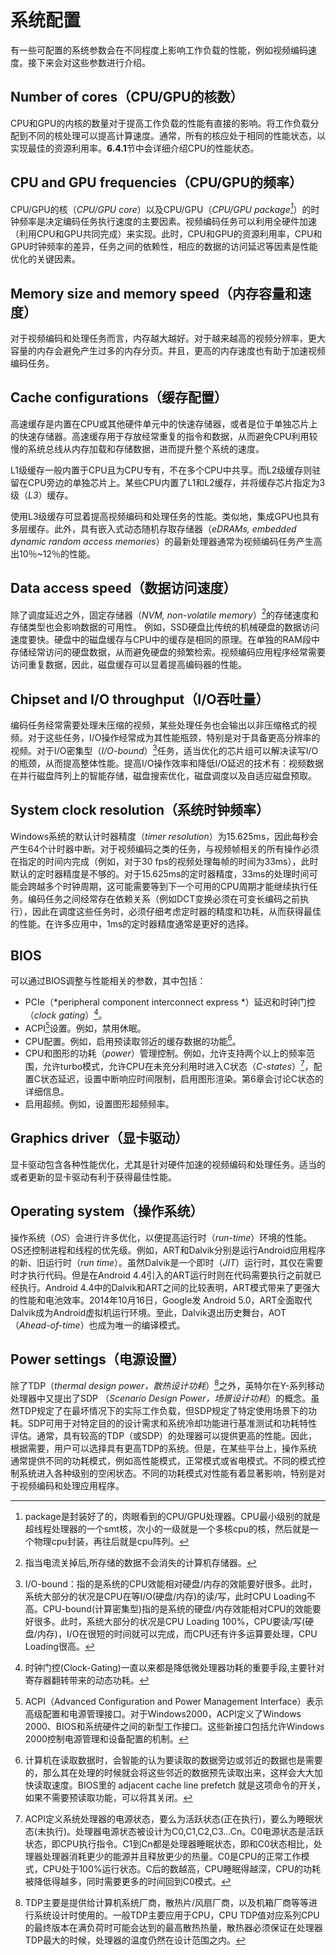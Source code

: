 # 系统配置
有一些可配置的系统参数会在不同程度上影响工作负载的性能，例如视频编码速度。接下来会对这些参数进行介绍。

## Number of cores（CPU/GPU的核数）
CPU和GPU的内核的数量对于提高工作负载的性能有直接的影响。将工作负载分配到不同的核处理可以提高计算速度。通常，所有的核应处于相同的性能状态，以实现最佳的资源利用率。**6.4.1**节中会详细介绍CPU的性能状态。

## CPU and GPU frequencies（CPU/GPU的频率）
CPU/GPU的核（*CPU/GPU core*）以及CPU/GPU（*CPU/GPU package[^1]*）的时钟频率是决定编码任务执行速度的主要因素。视频编码任务可以利用全硬件加速（利用CPU和GPU共同完成）来实现。此时，CPU和GPU的资源利用率，CPU和GPU时钟频率的差异，任务之间的依赖性，相应的数据的访问延迟等因素是性能优化的关键因素。

## Memory size and memory speed（内存容量和速度）
对于视频编码和处理任务而言，内存越大越好。对于越来越高的视频分辨率，更大容量的内存会避免产生过多的内存分页。并且，更高的内存速度也有助于加速视频编码任务。

## Cache configurations（缓存配置）
高速缓存是内置在CPU或其他硬件单元中的快速存储器，或者是位于单独芯片上的快速存储器。高速缓存用于存放经常重复的指令和数据，从而避免CPU利用较慢的系统总线从内存加载和存储数据，进而提升整个系统的速度。

L1级缓存一般内置于CPU且为CPU专有，不在多个CPU中共享。而L2级缓存则驻留在CPU旁边的单独芯片上。某些CPU内置了L1和L2缓存，并将缓存芯片指定为3级（*L3*）缓存。

使用L3级缓存可显着提高视频编码和处理任务的性能。类似地，集成GPU也具有多层缓存。此外，具有嵌入式动态随机存取存储器（*eDRAMs, embedded dynamic random access memories*）的最新处理器通常为视频编码任务产生高出10％~12％的性能。

## Data access speed（数据访问速度）
除了调度延迟之外，固定存储器（*NVM, non-volatile memory*）[^2]的存储速度和存储类型也会影响数据的可用性。 例如，SSD硬盘比传统的机械硬盘的数据访问速度要快。硬盘中的磁盘缓存与CPU中的缓存是相同的原理。在单独的RAM段中存储经常访问的硬盘数据，从而避免硬盘的频繁检索。视频编码应用程序经常需要访问重复数据，因此，磁盘缓存可以显着提高编码器的性能。

## Chipset and I/O throughput（I/O吞吐量）
编码任务经常需要处理未压缩的视频，某些处理任务也会输出以非压缩格式的视频。对于这些任务，I/O操作经常成为其性能瓶颈，特别是对于具备更高分辨率的视频。对于I/O密集型（*I/O-bound*）[^3]任务，适当优化的芯片组可以解决读写I/O的瓶颈，从而提高整体性能。提高I/O操作效率和降低I/O延迟的技术有：视频数据在并行磁盘阵列上的智能存储，磁盘搜索优化，磁盘调度以及自适应磁盘预取。

## System clock resolution（系统时钟频率）
Windows系统的默认计时器精度（*timer resolution*）为15.625ms，因此每秒会产生64个计时器中断。对于视频编码之类的任务，与视频帧相关的所有操作必须在指定的时间内完成（例如，对于30 fps的视频处理每帧的时间为33ms），此时默认的定时器精度是不够的。对于15.625ms的定时器精度，33ms的处理时间可能会跨越多个时钟周期，这可能需要等到下一个可用的CPU周期才能继续执行任务。编码任务之间经常存在依赖关系（例如DCT变换必须在可变长编码之前执行），因此在调度这些任务时，必须仔细考虑定时器的精度和功耗，从而获得最佳的性能。在许多应用中，1ms的定时器精度通常是更好的选择。

## BIOS
可以通过BIOS调整与性能相关的参数，其中包括：

* PCIe（*peripheral component interconnect express *）延迟和时钟门控（*clock gating*）[^4]。
* ACPI[^5]设置。例如，禁用休眠。
* CPU配置。例如，启用预读取邻近的缓存数据的功能[^6]。
* CPU和图形的功耗（*power*）管理控制。例如，允许支持两个以上的频率范围，允许turbo模式，允许CPU在未充分利用时进入C状态（*C-states*）[^7]，配置C状态延迟，设置中断响应时间限制，启用图形渲染。第6章会讨论C状态的详细信息。
* 启用超频。例如，设置图形超频频率。

## Graphics driver（显卡驱动）
显卡驱动包含各种性能优化，尤其是针对硬件加速的视频编码和处理任务。适当的或者更新的显卡驱动有利于获得最佳性能。

## Operating system（操作系统）
操作系统（*OS*）会进行许多优化，以便提高运行时（*run-time*）环境的性能。 OS还控制进程和线程的优先级。例如，ART和Dalvik分别是运行Android应用程序的新、旧运行时（*run time*）。虽然Dalvik是一个即时（*JIT*）运行时，其仅在需要时才执行代码。但是在Android 4.4引入的ART运行时则在代码需要执行之前就已经执行。Android 4.4中的Dalvik和ART之间的比较表明，ART模式带来了更强大的性能和电池效率。2014年10月16日，Google发 Android 5.0，ART全面取代Dalvik成为Android虚拟机运行环境。至此，Dalvik退出历史舞台，AOT（*Ahead-of-time*）也成为唯一的编译模式。

## Power settings（电源设置）
除了TDP（*thermal design power，散热设计功耗*）[^8]之外，英特尔在Y-系列移动处理器中又提出了SDP （*Scenario Design Power，场景设计功耗*）的概念。虽然TDP规定了在最坏情况下的实际工作负载，但SDP规定了特定使用场景下的功耗。SDP可用于对特定目的的设计需求和系统冷却功能进行基准测试和功耗特性评估。通常，具有较高的TDP（或SDP）的处理器可以提供更高的性能。因此，根据需要，用户可以选择具有更高TDP的系统。但是，在某些平台上，操作系统通常提供不同的功耗模式，例如高性能模式，正常模式或省电模式。不同的模式控制系统进入各种级别的空闲状态。不同的功耗模式对性能有着显著影响，特别是对于视频编码和处理应用程序。

[^1]: package是封装好了的，肉眼看到的CPU/GPU处理器。CPU最小级别的就是超线程处理器的一个smt核，次小的一级就是一个多核cpu的核，然后就是一个物理cpu封装，再往后就是cpu阵列。

[^2]: 指当电流关掉后,所存储的数据不会消失的计算机存储器。

[^3]: I/O-bound：指的是系统的CPU效能相对硬盘/内存的效能要好很多。此时，系统大部分的状况是CPU在等I/O(硬盘/内存)的读/写，此时CPU Loading不高。CPU-bound(计算密集型)指的是系统的硬盘/内存效能相对CPU的效能要好很多。此时，系统大部分的状况是CPU Loading 100%，CPU要读/写(硬盘/内存)，I/O在很短的时间就可以完成，而CPU还有许多运算要处理，CPU Loading很高。

[^4]: 时钟门控(Clock-Gating)一直以来都是降低微处理器功耗的重要手段,主要针对寄存器翻转带来的动态功耗。

[^5]: ACPI（Advanced Configuration and Power Management Interface）表示高级配置和电源管理接口。对于Windows2000，ACPI定义了Windows 2000、BIOS和系统硬件之间的新型工作接口。这些新接口包括允许Windows 2000控制电源管理和设备配置的机制。

[^6]: 计算机在读取数据时，会智能的认为要读取的数据旁边或邻近的数据也是需要的，那么其在处理的时候就会将这些邻近的数据预先读取出来，这样会大大加快读取速度。BIOS里的 adjacent cache line prefetch 就是这项命令的开关，如果不需要预读取功能，可以将其关闭。

[^7]: ACPI定义系统处理器的电源状态，要么为活跃状态(正在执行)，要么为睡眠状态(未执行)。处理器电源状态被设计为C0,C1,C2,C3...Cn。C0电源状态是活跃状态，即CPU执行指令。C1到Cn都是处理器睡眠状态，即和C0状态相比，处理器处理器消耗更少的能源并且释放更少的热量。C0是CPU的正常工作模式，CPU处于100%运行状态。C后的数越高，CPU睡眠得越深，CPU的功耗被降低得越多，同时需要更多的时间回到C0模式。

[^8]: TDP主要是提供给计算机系统厂商，散热片/风扇厂商，以及机箱厂商等等进行系统设计时使用的。一般TDP主要应用于CPU，CPU TDP值对应系列CPU的最终版本在满负荷时可能会达到的最高散热热量，散热器必须保证在处理器TDP最大的时候，处理器的温度仍然在设计范围之内。
